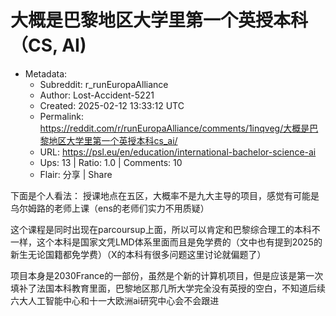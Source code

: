 # 大概是巴黎地区大学里第一个英授本科（CS, AI)

- Metadata:
  - Subreddit: r_runEuropaAlliance
  - Author: Lost-Accident-5221
  - Created: 2025-02-12 13:33:12 UTC
  - Permalink: https://reddit.com/r/runEuropaAlliance/comments/1inqveg/大概是巴黎地区大学里第一个英授本科cs_ai/
  - URL: https://psl.eu/en/education/international-bachelor-science-ai
  - Ups: 13 | Ratio: 1.0 | Comments: 10
  - Flair: 分享 | Share


下面是个人看法：
授课地点在五区，大概率不是九大主导的项目，感觉有可能是乌尔姆路的老师上课（ens的老师们实力不用质疑）

这个课程是同时出现在parcoursup上面，所以可以肯定和巴黎综合理工的本科不一样，这个本科是国家文凭LMD体系里面而且是免学费的（文中也有提到2025的新生无论国籍都免学费）（X的本科有很多问题这里讨论就偏题了）

项目本身是2030France的一部份，虽然是个新的计算机项目，但是应该是第一次填补了法国本科教育里面，巴黎地区那几所大学完全没有英授的空白，不知道后续六大人工智能中心和十一大欧洲ai研究中心会不会跟进

